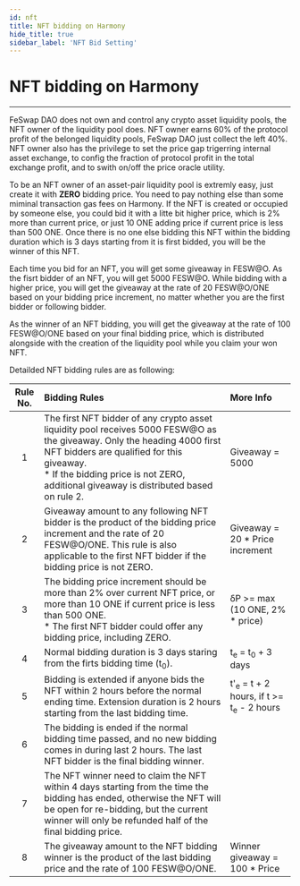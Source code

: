```yaml
---
id: nft
title: NFT bidding on Harmony
hide_title: true
sidebar_label: 'NFT Bid Setting'
---
```


<div  className="title">
  <h1> NFT bidding on Harmony </h1>
</div>

_______________________

FeSwap DAO does not own and control any crypto asset liquidity pools, the NFT owner of the liquidity pool does. NFT owner earns 60% of the
protocol profit of the belonged liquidity pools, FeSwap DAO just collect the left 40%. NFT owner also has the privilege to set the price gap
trigerring internal asset exchange, to config the fraction of protocol profit in the total exchange profit, and to swith on/off the price
oracle utility. 

To be an NFT owner of an asset-pair liquidity pool is extremly easy, just create it with **ZERO** bidding price. You need to pay nothing
else than some miminal transaction gas fees on Harmony. If the NFT is created or occupied by someone else, you could bid it with a litte bit
higher price, which is 2% more than current price, or just 10 ONE adding price if current price is less than 500 ONE. Once there is no one else
bidding this NFT within the bidding duration which is 3 days starting from it is first bidded, you will be the winner of this NFT.

Each time you bid for an NFT, you will get some giveaway in FESW@O. As the fisrt bidder of an NFT, you will get 5000 FESW@O. While bidding
with a higher price, you will get the giveaway at the rate of 20 FESW@O/ONE based on your bidding price increment, no matter whether
you are the first bidder or following bidder.

As the winner of an NFT bidding, you will get the giveaway at the rate of 100 FESW@O/ONE based on your final bidding price, which is
distributed alongside with the creation of the liquidity pool while you claim your won NFT.  

Detailded NFT bidding rules are as following:

| Rule No.    |  Bidding Rules  |   More Info  |
|:-----------:|:--------|:----------|
|  1 | The first NFT bidder of any crypto asset liquidity pool receives 5000 FESW@O as the giveaway. Only the heading 4000 first NFT bidders are qualified for this giveaway.<br/>* If the bidding price is not ZERO, additional giveaway is distributed based on rule 2.  |  Giveaway = 5000  |
|  2 | Giveaway amount to any following NFT bidder is the product of the bidding price increment and the rate of 20 FESW@O/ONE. This rule is also applicable to the first NFT bidder if the bidding price is not ZERO.      |   Giveaway = 20 * Price increment   |
|  3 | The bidding price increment should be more than 2% over current NFT price, or more than 10 ONE if current price is less than 500 ONE. <br/> * The first NFT bidder could offer any bidding price, including ZERO. | δP >= max (10 ONE, 2% * price) |
|  4 | Normal bidding duration is 3 days staring from the firts bidding time (t<sub>0</sub>).     |   t<sub>e</sub> = t<sub>0</sub> + 3 days   |
|  5 |  Bidding is extended if anyone bids the NFT within 2 hours before the normal ending time. Extension duration is 2 hours starting from the last bidding time.      |  t'<sub>e</sub> = t + 2 hours, if t >= t<sub>e</sub> - 2 hours    |
|  6 |  The bidding is ended if the normal bidding time passed, and no new bidding comes in during last 2 hours. The last NFT bidder is the final bidding winner.  |      |
|  7 |  The NFT winner need to claim the NFT within 4 days starting from the time the bidding has ended, otherwise the NFT will be open for re-bidding, but the current winner will only be refunded half of the final bidding price.      |      |
|  8 |  The giveaway amount to the NFT bidding winner is the product of the last bidding price and the rate of 100 FESW@O/ONE.            |  Winner giveaway = 100 * Price  |

